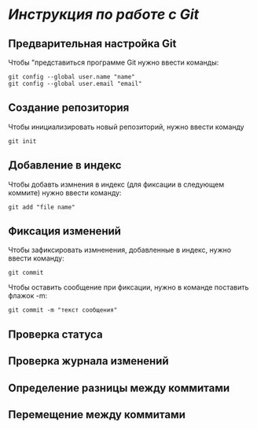 # _Инструкция по работе с **Git**_

## Предварительная настройка Git
Чтобы "представиться программе Git нужно ввести команды:

    git config --global user.name "name"
    git config --global user.email "email"
## Создание репозитория 
Чтобы инициализировать новый репозиторий, нужно ввести команду 

    git init 
## Добавление в индекс
Чтобы добавть измнения в индекс (для фиксации в следующем коммите) нужно ввести команду:

    git add "file name"

## Фиксация изменений
Чтобы зафиксировать измненения, добавленные в индекс, нужно ввести команду:

    git commit 
Чтобы оставить сообщение при фиксации, нужно в команде поставить флажок -m:

    git commit -m "текст сообщения"

## Проверка статуса

## Проверка журнала изменений

## Определение разницы между коммитами

## Перемещение между коммитами